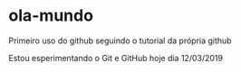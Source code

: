 # ola-mundo
Primeiro uso do github seguindo o tutorial da própria github

Estou esperimentando o Git e GitHub hoje dia 12/03/2019
